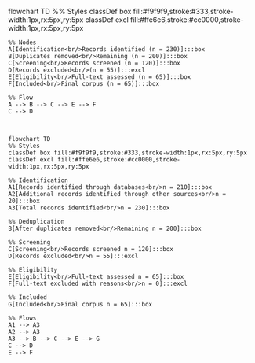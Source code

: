 flowchart TD
    %% Styles
    classDef box fill:#f9f9f9,stroke:#333,stroke-width:1px,rx:5px,ry:5px
    classDef excl fill:#ffe6e6,stroke:#cc0000,stroke-width:1px,rx:5px,ry:5px

    %% Nodes
    A[Identification<br/>Records identified (n = 230)]:::box
    B[Duplicates removed<br/>Remaining (n = 200)]:::box
    C[Screening<br/>Records screened (n = 120)]:::box
    D[Records excluded<br/>(n = 55)]:::excl
    E[Eligibility<br/>Full-text assessed (n = 65)]:::box
    F[Included<br/>Final corpus (n = 65)]:::box

    %% Flow
    A --> B --> C --> E --> F
    C --> D



    flowchart TD
    %% Styles
    classDef box fill:#f9f9f9,stroke:#333,stroke-width:1px,rx:5px,ry:5px
    classDef excl fill:#ffe6e6,stroke:#cc0000,stroke-width:1px,rx:5px,ry:5px

    %% Identification
    A1[Records identified through databases<br/>n = 210]:::box
    A2[Additional records identified through other sources<br/>n = 20]:::box
    A3[Total records identified<br/>n = 230]:::box

    %% Deduplication
    B[After duplicates removed<br/>Remaining n = 200]:::box

    %% Screening
    C[Screening<br/>Records screened n = 120]:::box
    D[Records excluded<br/>n = 55]:::excl

    %% Eligibility
    E[Eligibility<br/>Full-text assessed n = 65]:::box
    F[Full-text excluded with reasons<br/>n = 0]:::excl

    %% Included
    G[Included<br/>Final corpus n = 65]:::box

    %% Flows
    A1 --> A3
    A2 --> A3
    A3 --> B --> C --> E --> G
    C --> D
    E --> F